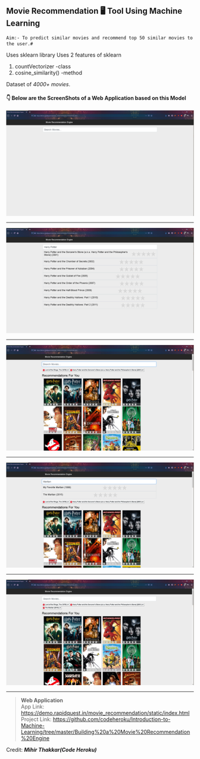 ## Movie Recommendation :desktop_computer: Tool Using Machine Learning ##

	Aim:- To predict similar movies and recommend top 50 similar movies to the user.#

Uses sklearn library 
Uses 2 features of sklearn 
 1. countVectorizer -class 
 2. cosine_similarity() -method
	
Dataset of  _4000+ movies_. 
<br />

#### :point_down: Below are the ScreenShots of a Web Application based on this Model
	
	
![Movie Recommendation Model](Images/1.png)
<hr />

![Movie Recommendation Model](Images/2.png)
<hr />

![Movie Recommendation Model](Images/4.png)
<hr />

![Movie Recommendation Model](Images/5.png)
<hr />

![Movie Recommendation Model](Images/6.png)
<hr />


> **Web Application**  
  App Link: https://demo.rapidquest.in/movie_recommendation/static/index.html \
  Project Link: https://github.com/codeheroku/Introduction-to-Machine-Learning/tree/master/Building%20a%20Movie%20Recommendation%20Engine

Credit: **_Mihir Thakkar(Code Heroku)_**
